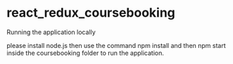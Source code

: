 # react_redux_coursebooking

Running the application locally

please install node.js then use the command npm install and then npm start inside the coursebooking folder to run the application.
